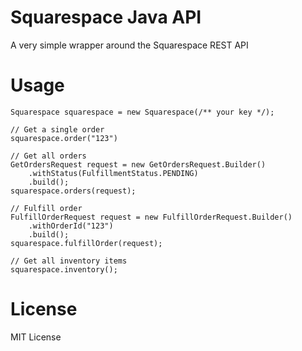 # Squarespace Java API

A very simple wrapper around the Squarespace REST API

# Usage

```
Squarespace squarespace = new Squarespace(/** your key */);

// Get a single order
squarespace.order("123")

// Get all orders
GetOrdersRequest request = new GetOrdersRequest.Builder()
    .withStatus(FulfillmentStatus.PENDING)
    .build();
squarespace.orders(request);

// Fulfill order
FulfillOrderRequest request = new FulfillOrderRequest.Builder()
    .withOrderId("123")
    .build();
squarespace.fulfillOrder(request);

// Get all inventory items
squarespace.inventory();
```

# License

MIT License
